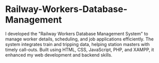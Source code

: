 # Railway-Workers-Database-Management
I developed the "Railway Workers Database Management System" to manage worker details, scheduling, and job applications efficiently. The system integrates train and tripping data, helping station masters with timely call-outs. Built using HTML, CSS, JavaScript, PHP, and XAMPP, it enhanced my web development and backend skills.

